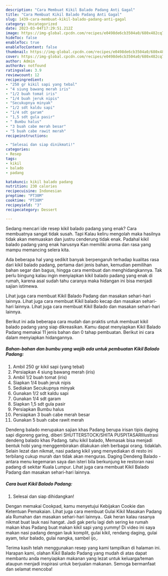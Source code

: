 ```yaml
---
description: "Cara Membuat Kikil Balado Padang Anti Gagal"
title: "Cara Membuat Kikil Balado Padang Anti Gagal"
slug: 1439-cara-membuat-kikil-balado-padang-anti-gagal
category: Uncategorized
date: 2023-03-04T17:29:51.212Z
image: https://img-global.cpcdn.com/recipes/e0498de6cb3504a0/680x482cq70/kikil-balado-padang-foto-resep-utama.jpg
hideToc: false
enableToc: true
enableTocContent: false
thumbnail: https://img-global.cpcdn.com/recipes/e0498de6cb3504a0/680x482cq70/kikil-balado-padang-foto-resep-utama.jpg
cover: https://img-global.cpcdn.com/recipes/e0498de6cb3504a0/680x482cq70/kikil-balado-padang-foto-resep-utama.jpg
author: Admin
authorAv: notfound
ratingvalue: 3.9
reviewcount: 12
recipeingredient:
- "250 gr kikil sapi yang tebal"
- "4 siung bawang merah iris"
- "1/2 buah tomat iris"
- "1/4 buah jeruk nipis"
- "Secukupnya minyak"
- "1/2 sdt kaldu sapi"
- "1/4 sdt garam"
- "1,5 sdt gula pasir"
- " Bumbu halus"
- "3 buah cabe merah besar"
- "5 buah cabe rawit merah"
recipeinstructions:

- "Selesai dan siap dinikmati!"
categories:
- Resep
tags:
- kikil
- balado
- padang

katakunci: kikil balado padang 
nutrition: 230 calories
recipecuisine: Indonesian
preptime: "PT30M"
cooktime: "PT38M"
recipeyield: "3"
recipecategory: Dessert

---
```



Sedang mencari ide resep kikil balado padang yang enak? Cara membuatnya sangat tidak susah. Tapi Kalau keliru mengolah maka hasilnya tidak akan memuaskan dan justru cenderung tidak enak. Padahal kikil balado padang yang enak harusnya Kan memiliki aroma dan rasa yang mampu memancing selera kita.


Ada beberapa hal yang sedikit banyak berpengaruh terhadap kualitas rasa dari kikil balado padang, pertama dari jenis bahan, kemudian pemilihan bahan segar dan bagus, hingga cara membuat dan menghidangkannya. Tak perlu bingung kalau ingin menyiapkan kikil balado padang yang enak di rumah, karena asal sudah tahu caranya maka hidangan ini bisa menjadi sajian istimewa.

Lihat juga cara membuat Kikil Balado Padang dan masakan sehari-hari lainnya. Lihat juga cara membuat Kikil balado kecap dan masakan sehari-hari lainnya. Lihat juga cara membuat Kikil Balado dan masakan sehari-hari lainnya.


Berikut ini ada beberapa cara mudah dan praktis untuk membuat kikil balado padang yang siap dikreasikan. Kamu dapat menyiapkan Kikil Balado Padang memakai 11 jenis bahan dan 0 tahap pembuatan. Berikut ini cara dalam menyiapkan hidangannya.

<!--inarticleads1-->

##### Bahan-bahan dan bumbu yang wajib ada untuk pembuatan Kikil Balado Padang:

1. Ambil 250 gr kikil sapi (yang tebal)
1. Persiapkan 4 siung bawang merah (iris)
1. Ambil 1/2 buah tomat (iris)
1. Siapkan 1/4 buah jeruk nipis
1. Sediakan Secukupnya minyak
1. Gunakan 1/2 sdt kaldu sapi
1. Gunakan 1/4 sdt garam
1. Siapkan 1,5 sdt gula pasir
1. Persiapkan  Bumbu halus
1. Persiapkan 3 buah cabe merah besar
1. Gunakan 5 buah cabe rawit merah


Dendeng balado merupakan sajian khas Padang berupa irisan tipis daging sapi digoreng garing, diberi SHUTTERSTOCK/SHITA PUSPITASARIIlustrasi dendeng balado khas Padang. tahu kikil balado, Memasak bisa menjadi bentuk hobi yang menggembirakan dilakukan oleh berbagai orang. tidaklah. Selain lezat dan nikmat, nasi padang kikil yang menyediakan di resto ini terbilang cukup murah dan tidak akan menguras. Daging Dendeng Balado - antara menu kegemaran saya dan isteri bila berkunjung ke restoran nasi padang di sekitar Kuala Lumpur. Lihat juga cara membuat Kikil Balado Padang dan masakan sehari-hari lainnya. 

<!--inarticleads2-->

##### Cara buat Kikil Balado Padang:


1. Selesai dan siap dihidangkan!

Dengan memakai Cookpad, kamu menyetujui Kebijakan Cookie dan Ketentuan Pemakaian. Lihat juga cara membuat Gulai Kikil Masakan Padang ala Rumahan dan masakan sehari-hari lainnya.. Gak heran kalau rasanya nikmat buat lauk nasi hangat. Jadi gak perlu lagi deh sering ke rumah makan khas Padang buat makan kikil sapi yang yummy! Di video ini saya makan nasi padang dengan lauk komplit, gulai kikil, rendang daging, gulai ayam, telur balado, gulai nangka, sambel ijo,. 

Terima kasih telah menggunakan resep yang kami tampilkan di halaman ini. Harapan kami, olahan Kikil Balado Padang yang mudah di atas dapat membantu anda menyiapkan makanan yang lezat untuk keluarga/teman ataupun menjadi inspirasi untuk berjualan makanan. Semoga bermanfaat dan selamat mencoba!
